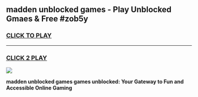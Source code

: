 
## madden unblocked games - Play Unblocked Gmaes & Free #zob5y
<h3>
<a href="https://news.freeplayer.one?title=madden_unblocked_games&ref=03M">CLICK TO PLAY</a></h3>
<hr>

<h3>
<a href="https://news.freeplayer.one?title=madden_unblocked_games&ref=03M">CLICK 2 PLAY</a>
  
</h3>

<a href="https://news.freeplayer.one?title=madden_unblocked_games&ref=03M"><img src="https://clearcache.store/games.png"></a>


**madden unblocked games games unblocked: Your Gateway to Fun and Accessible Online Gaming**
